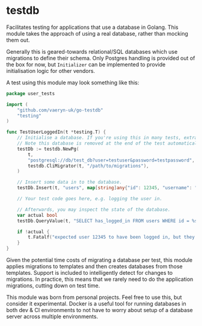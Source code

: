 # testdb

Facilitates testing for applications that use a database in Golang. This module takes the approach
of using a real database, rather than mocking them out.

Generally this is geared-towards relational/SQL databases which use migrations to define their schema.
Only Postgres handling is provided out of the box for now, but `Initializer` can be implemented to provide
initialisation logic for other vendors.

A test using this module may look something like this:

```go
package user_tests

import (
	"github.com/vaeryn-uk/go-testdb"
	"testing"
)

func TestUserLoggedIn(t *testing.T) {
	// Initialise a database. If you're using this in many tests, extract this to a helper function.
	// Note this database is removed at the end of the test automatically.
	testDb := testdb.NewPg(
		t,
		"postgresql://db/test_db?user=testuser&password=testpassword",
		testdb.CliMigrator(t, "/path/to/migrations"),
	)

	// Insert some data in to the database.
	testDb.Insert(t, "users", map[string]any{"id": 12345, "username": "Scotty"})

	// Your test code goes here, e.g. logging the user in.

	// Afterwards, you may inspect the state of the database.
	var actual bool
	testDb.QueryValue(t, "SELECT has_logged_in FROM users WHERE id = %s", &actual, 12345)

	if !actual {
		t.Fatalf("expected user 12345 to have been logged in, but they were not")
	}
}
```

Given the potential time costs of migrating a database per test, this module applies migrations
to templates and then creates databases from those templates. Support is included to intelligently
detect for changes to migrations. In practice, this means that we rarely need to do the application
migrations, cutting down on test time.

This module was born from personal projects. Feel free to use this, but consider it experimental.
Docker is a useful tool for running databases in both dev & CI environments to not have to worry about 
setup of a database server across multiple environments.